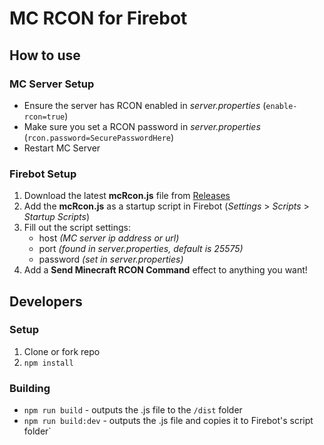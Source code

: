 # MC RCON for Firebot

## How to use

### MC Server Setup
- Ensure the server has RCON enabled in _server.properties_ (`enable-rcon=true`)
- Make sure you set a RCON password in _server.properties_ (`rcon.password=SecurePasswordHere`)
- Restart MC Server

### Firebot Setup
1. Download the latest **mcRcon.js** file from [Releases](https://github.com/ebiggz/firebot-script-minecraft-rcon/releases)
2. Add the **mcRcon.js** as a startup script in Firebot (_Settings_ > _Scripts_ > _Startup Scripts_)
3. Fill out the script settings:
    - host _(MC server ip address or url)_
    - port _(found in server.properties, default is 25575)_
    - password _(set in server.properties)_
4. Add a **Send Minecraft RCON Command** effect to anything you want!

## Developers

### Setup

1. Clone or fork repo
2. `npm install`

### Building

- `npm run build` - outputs the .js file to the `/dist` folder
- `npm run build:dev` - outputs the .js file and copies it to Firebot's script folder`
